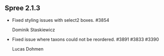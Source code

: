 ## Spree 2.1.3 ##

* Fixed styling issues with select2 boxes. #3854

    Dominik Staskiewicz

* Fixed issue where taxons could not be reordered. #3891 #3833 #3390

    Lucas Dohmen


